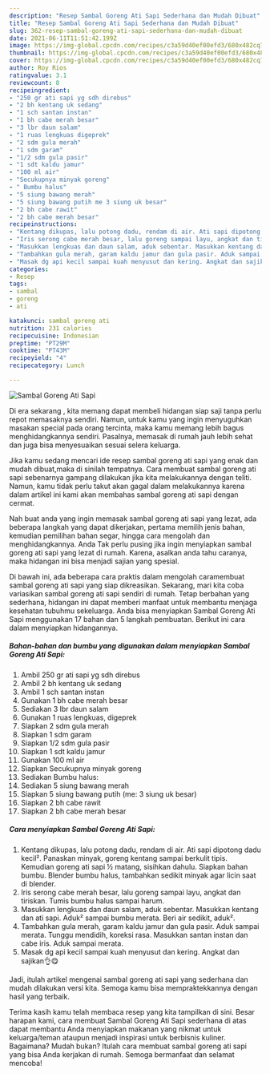 ```yaml
---
description: "Resep Sambal Goreng Ati Sapi Sederhana dan Mudah Dibuat"
title: "Resep Sambal Goreng Ati Sapi Sederhana dan Mudah Dibuat"
slug: 362-resep-sambal-goreng-ati-sapi-sederhana-dan-mudah-dibuat
date: 2021-06-11T11:51:42.199Z
image: https://img-global.cpcdn.com/recipes/c3a59d40ef00efd3/680x482cq70/sambal-goreng-ati-sapi-foto-resep-utama.jpg
thumbnail: https://img-global.cpcdn.com/recipes/c3a59d40ef00efd3/680x482cq70/sambal-goreng-ati-sapi-foto-resep-utama.jpg
cover: https://img-global.cpcdn.com/recipes/c3a59d40ef00efd3/680x482cq70/sambal-goreng-ati-sapi-foto-resep-utama.jpg
author: Roy Rios
ratingvalue: 3.1
reviewcount: 8
recipeingredient:
- "250 gr ati sapi yg sdh direbus"
- "2 bh kentang uk sedang"
- "1 sch santan instan"
- "1 bh cabe merah besar"
- "3 lbr daun salam"
- "1 ruas lengkuas digeprek"
- "2 sdm gula merah"
- "1 sdm garam"
- "1/2 sdm gula pasir"
- "1 sdt kaldu jamur"
- "100 ml air"
- "Secukupnya minyak goreng"
- " Bumbu halus"
- "5 siung bawang merah"
- "5 siung bawang putih me 3 siung uk besar"
- "2 bh cabe rawit"
- "2 bh cabe merah besar"
recipeinstructions:
- "Kentang dikupas, lalu potong dadu, rendam di air. Ati sapi dipotong dadu kecil². Panaskan minyak, goreng kentang sampai berkulit tipis. Kemudian goreng ati sapi ½ matang, sisihkan dahulu. Siapkan bahan bumbu. Blender bumbu halus, tambahkan sedikit minyak agar licin saat di blender."
- "Iris serong cabe merah besar, lalu goreng sampai layu, angkat dan tiriskan. Tumis bumbu halus sampai harum."
- "Masukkan lengkuas dan daun salam, aduk sebentar. Masukkan kentang dan ati sapi. Aduk² sampai bumbu merata. Beri air sedikit, aduk²."
- "Tambahkan gula merah, garam kaldu jamur dan gula pasir. Aduk sampai merata. Tunggu mendidih, koreksi rasa. Masukkan santan instan dan cabe iris. Aduk sampai merata."
- "Masak dg api kecil sampai kuah menyusut dan kering. Angkat dan sajikan👌😋"
categories:
- Resep
tags:
- sambal
- goreng
- ati

katakunci: sambal goreng ati 
nutrition: 231 calories
recipecuisine: Indonesian
preptime: "PT29M"
cooktime: "PT43M"
recipeyield: "4"
recipecategory: Lunch

---
```



![Sambal Goreng Ati Sapi](https://img-global.cpcdn.com/recipes/c3a59d40ef00efd3/680x482cq70/sambal-goreng-ati-sapi-foto-resep-utama.jpg)

Di era  sekarang , kita memang dapat membeli hidangan siap saji tanpa perlu repot memasaknya sendiri. Namun, untuk kamu yang ingin menyuguhkan masakan special pada orang tercinta, maka kamu memang lebih bagus menghidangkannya sendiri. Pasalnya, memasak di rumah jauh lebih sehat dan juga bisa menyesuaikan sesuai selera keluarga.

Jika kamu sedang mencari ide resep sambal goreng ati sapi yang enak dan mudah dibuat,maka di sinilah tempatnya. Cara membuat sambal goreng ati sapi  sebenarnya gampang dilakukan jika kita melakukannya dengan teliti. Namun, kamu tidak perlu takut akan gagal dalam melakukannya 
karena dalam artikel ini kami akan membahas sambal goreng ati sapi dengan cermat.  



Nah buat anda yang ingin memasak sambal goreng ati sapi yang lezat, ada beberapa langkah yang dapat dikerjakan, pertama memilih jenis bahan, kemudian pemilihan bahan segar, hingga cara mengolah dan menghidangkannya. Anda Tak perlu pusing jika ingin menyiapkan sambal goreng ati sapi yang lezat di rumah. Karena, asalkan anda  tahu caranya, maka hidangan ini bisa menjadi sajian yang spesial.

Di bawah ini, ada beberapa cara praktis  dalam mengolah caramembuat sambal goreng ati sapi yang siap dikreasikan. Sekarang, mari kita coba variasikan sambal goreng ati sapi sendiri di rumah. Tetap berbahan yang sederhana, hidangan ini dapat memberi manfaat untuk membantu menjaga kesehatan tubuhmu sekeluarga. Anda bisa menyiapkan Sambal Goreng Ati Sapi menggunakan 17 bahan dan 5 langkah pembuatan. Berikut ini cara dalam menyiapkan hidangannya.

<!--inarticleads1-->

##### Bahan-bahan dan bumbu yang digunakan dalam menyiapkan Sambal Goreng Ati Sapi:

1. Ambil 250 gr ati sapi yg sdh direbus
1. Ambil 2 bh kentang uk sedang
1. Ambil 1 sch santan instan
1. Gunakan 1 bh cabe merah besar
1. Sediakan 3 lbr daun salam
1. Gunakan 1 ruas lengkuas, digeprek
1. Siapkan 2 sdm gula merah
1. Siapkan 1 sdm garam
1. Siapkan 1/2 sdm gula pasir
1. Siapkan 1 sdt kaldu jamur
1. Gunakan 100 ml air
1. Siapkan Secukupnya minyak goreng
1. Sediakan  Bumbu halus:
1. Sediakan 5 siung bawang merah
1. Siapkan 5 siung bawang putih (me: 3 siung uk besar)
1. Siapkan 2 bh cabe rawit
1. Siapkan 2 bh cabe merah besar




<!--inarticleads2-->

##### Cara menyiapkan Sambal Goreng Ati Sapi:

1. Kentang dikupas, lalu potong dadu, rendam di air. Ati sapi dipotong dadu kecil². Panaskan minyak, goreng kentang sampai berkulit tipis. Kemudian goreng ati sapi ½ matang, sisihkan dahulu. Siapkan bahan bumbu. Blender bumbu halus, tambahkan sedikit minyak agar licin saat di blender.
1. Iris serong cabe merah besar, lalu goreng sampai layu, angkat dan tiriskan. Tumis bumbu halus sampai harum.
1. Masukkan lengkuas dan daun salam, aduk sebentar. Masukkan kentang dan ati sapi. Aduk² sampai bumbu merata. Beri air sedikit, aduk².
1. Tambahkan gula merah, garam kaldu jamur dan gula pasir. Aduk sampai merata. Tunggu mendidih, koreksi rasa. Masukkan santan instan dan cabe iris. Aduk sampai merata.
1. Masak dg api kecil sampai kuah menyusut dan kering. Angkat dan sajikan👌😋




Jadi, itulah artikel mengenai  sambal goreng ati sapi  yang sederhana dan mudah dilakukan versi kita. Semoga kamu bisa mempraktekkannya dengan hasil yang terbaik. 

Terima kasih kamu telah membaca resep yang kita tampilkan di sini. Besar harapan kami, cara membuat  Sambal Goreng Ati Sapi sederhana di atas dapat membantu Anda menyiapkan makanan yang nikmat untuk keluarga/teman ataupun menjadi inspirasi untuk berbisnis kuliner. Bagaimana? Mudah bukan? Itulah cara membuat sambal goreng ati sapi yang bisa Anda kerjakan di rumah. Semoga bermanfaat dan selamat mencoba!

